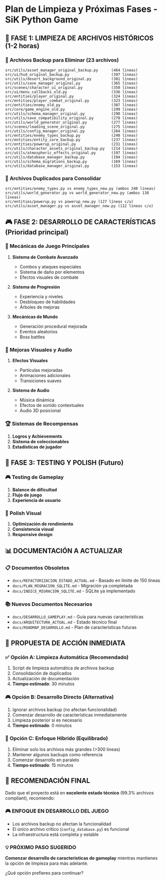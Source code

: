 # Plan de Limpieza y Próximas Fases - SiK Python Game

## 🧹 **FASE 1: LIMPIEZA DE ARCHIVOS HISTÓRICOS** (1-2 horas)

### 📁 **Archivos Backup para Eliminar** (23 archivos)
```
src/utils/asset_manager_original_backup.py      (464 líneas)
src/ui/hud_original_backup.py                   (397 líneas)
src/utils/desert_background_original.py         (381 líneas)
src/utils/save_manager_original.py              (365 líneas)
src/scenes/character_ui_original.py             (350 líneas)
src/ui/menu_callbacks_old.py                    (336 líneas)
src/entities/player_original.py                 (324 líneas)
src/entities/player_combat_original.py          (323 líneas)
src/entities/enemy_old.py                       (307 líneas)
src/core/game_engine_old.py                     (299 líneas)
src/utils/schema_manager_original.py            (290 líneas)
src/utils/save_compatibility_original.py        (278 líneas)
src/utils/world_generator_original.py           (277 líneas)
src/scenes/loading_scene_original.py            (275 líneas)
src/utils/config_manager_original.py            (264 líneas)
src/entities/enemy_types_backup.py              (240 líneas)
src/entities/entity_core_backup.py              (237 líneas)
src/entities/powerup_original.py                (231 líneas)
src/utils/character_assets_original_backup.py   (214 líneas)
src/utils/atmospheric_effects_original.py       (197 líneas)
src/utils/database_manager_backup.py            (194 líneas)
src/utils/schema_migrations_backup.py           (169 líneas)
src/utils/database_manager_original.py          (153 líneas)
```

### 🔄 **Archivos Duplicados para Consolidar**
```
src/entities/enemy_types.py vs enemy_types_new.py (ambos 240 líneas)
src/utils/world_generator.py vs world_generator_new.py (ambos 138 líneas)
src/entities/powerup.py vs powerup_new.py (127 líneas c/u)
src/utils/asset_manager.py vs asset_manager_new.py (112 líneas c/u)
```

## 🎮 **FASE 2: DESARROLLO DE CARACTERÍSTICAS** (Prioridad principal)

### 🎯 **Mecánicas de Juego Principales**
1. **Sistema de Combate Avanzado**
   - Combos y ataques especiales
   - Sistema de daño por elementos
   - Efectos visuales de combate

2. **Sistema de Progresión**
   - Experiencia y niveles
   - Desbloqueo de habilidades
   - Árboles de mejoras

3. **Mecánicas de Mundo**
   - Generación procedural mejorada
   - Eventos aleatorios
   - Boss battles

### 🎨 **Mejoras Visuales y Audio**
1. **Efectos Visuales**
   - Partículas mejoradas
   - Animaciones adicionales
   - Transiciones suaves

2. **Sistema de Audio**
   - Música dinámica
   - Efectos de sonido contextuales
   - Audio 3D posicional

### 🏆 **Sistemas de Recompensas**
1. **Logros y Achievements**
2. **Sistema de coleccionables**
3. **Estadísticas de jugador**

## 🧪 **FASE 3: TESTING Y POLISH** (Futuro)

### 🎮 **Testing de Gameplay**
1. **Balance de dificultad**
2. **Flujo de juego**
3. **Experiencia de usuario**

### 🎨 **Polish Visual**
1. **Optimización de rendimiento**
2. **Consistencia visual**
3. **Responsive design**

## 📊 **DOCUMENTACIÓN A ACTUALIZAR**

### 📋 **Documentos Obsoletos**
- `docs/REFACTORIZACION_ESTADO_ACTUAL.md` - Basado en límite de 150 líneas
- `docs/PLAN_MIGRACION_SQLITE.md` - Migración ya completada
- `docs/INDICE_MIGRACION_SQLITE.md` - SQLite ya implementado

### 📚 **Nuevos Documentos Necesarios**
- `docs/DESARROLLO_GAMEPLAY.md` - Guía para nuevas características
- `docs/ARQUITECTURA_ACTUAL.md` - Estado técnico final
- `docs/ROADMAP_DESARROLLO.md` - Plan de características futuras

## 🎯 **PROPUESTA DE ACCIÓN INMEDIATA**

### ✅ **Opción A: Limpieza Automática** (Recomendado)
1. Script de limpieza automática de archivos backup
2. Consolidación de duplicados
3. Actualización de documentación
4. **Tiempo estimado**: 30 minutos

### 🎮 **Opción B: Desarrollo Directo** (Alternativa)
1. Ignorar archivos backup (no afectan funcionalidad)
2. Comenzar desarrollo de características inmediatamente
3. Limpieza posterior si es necesario
4. **Tiempo estimado**: 0 minutos

### 🎯 **Opción C: Enfoque Híbrido** (Equilibrado)
1. Eliminar solo los archivos más grandes (>300 líneas)
2. Mantener algunos backups como referencia
3. Comenzar desarrollo en paralelo
4. **Tiempo estimado**: 15 minutos

## 🚀 **RECOMENDACIÓN FINAL**

Dado que el proyecto está en **excelente estado técnico** (99.3% archivos compliant), recomiendo:

### 🎮 **ENFOQUE EN DESARROLLO DEL JUEGO**
- Los archivos backup no afectan la funcionalidad
- El único archivo crítico (`config_database.py`) es funcional
- La infraestructura está completa y estable

### 💡 **PRÓXIMO PASO SUGERIDO**
**Comenzar desarrollo de características de gameplay** mientras mantienes la opción de limpieza para más adelante.

¿Qué opción prefieres para continuar?
